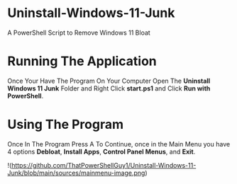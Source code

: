 # Uninstall-Windows-11-Junk
A PowerShell Script to Remove Windows 11 Bloat

# Running The Application

Once Your Have The Program On Your Computer Open The **Uninstall Windows 11 Junk** Folder and Right Click **start.ps1** and Click **Run with PowerShell**.

# Using The Program

Once In The Program Press A To Continue, once in the Main Menu you have 4 options **Debloat**, **Install Apps**, **Control Panel Menus**, and **Exit**.

!(https://github.com/ThatPowerShellGuy1/Uninstall-Windows-11-Junk/blob/main/sources/mainmenu-image.png)
